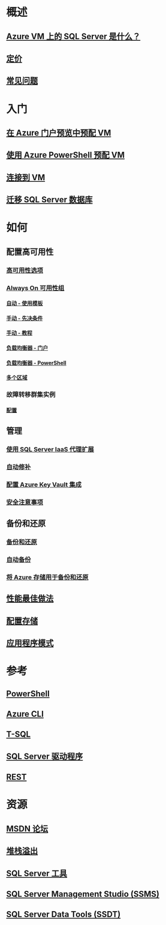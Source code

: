 # 概述
## [Azure VM 上的 SQL Server 是什么？](virtual-machines-windows-sql-server-iaas-overview.md) 
## [定价](https://www.azure.cn/pricing/details/virtual-machines/windows/)
## [常见问题](virtual-machines-windows-sql-server-iaas-faq.md)

# 入门
## [在 Azure 门户预览中预配 VM](virtual-machines-windows-portal-sql-server-provision.md)
## [使用 Azure PowerShell 预配 VM](virtual-machines-windows-ps-sql-create.md)
## [连接到 VM](virtual-machines-windows-sql-connect.md)
## [迁移 SQL Server 数据库](virtual-machines-windows-migrate-sql.md)

# 如何
## 配置高可用性
### [高可用性选项](virtual-machines-windows-sql-high-availability-dr.md) 
### [Always On 可用性组](virtual-machines-windows-portal-sql-availability-group-overview.md)
#### [自动 - 使用模板](virtual-machines-windows-portal-sql-alwayson-availability-groups.md)
#### [手动 - 先决条件](virtual-machines-windows-portal-sql-availability-group-prereq.md)
#### [手动 - 教程](virtual-machines-windows-portal-sql-availability-group-tutorial.md)
#### [负载均衡器 - 门户](virtual-machines-windows-portal-sql-alwayson-int-listener.md)
#### [负载均衡器 - PowerShell](virtual-machines-windows-portal-sql-ps-alwayson-int-listener.md)
#### [多个区域](virtual-machines-windows-portal-sql-availability-group-dr.md)
### 故障转移群集实例
#### [配置](virtual-machines-windows-portal-sql-create-failover-cluster.md)

## 管理
### [使用 SQL Server IaaS 代理扩展](virtual-machines-windows-sql-server-agent-extension.md)
### [自动修补](virtual-machines-windows-sql-automated-patching.md)
### [配置 Azure Key Vault 集成](virtual-machines-windows-ps-sql-keyvault.md)
### [安全注意事项](virtual-machines-windows-sql-security.md)
## 备份和还原
### [备份和还原](virtual-machines-windows-sql-backup-recovery.md)
### [自动备份](virtual-machines-windows-sql-automated-backup.md)
### [将 Azure 存储用于备份和还原](virtual-machines-windows-use-storage-sql-server-backup-restore.md)
## [性能最佳做法](virtual-machines-windows-sql-performance.md)
## [配置存储](virtual-machines-windows-sql-server-storage-configuration.md)
## [应用程序模式](virtual-machines-windows-sql-server-app-patterns-dev-strategies.md)

# 参考
## [PowerShell](https://docs.microsoft.com/powershell/resourcemanager)
## [Azure CLI](https://docs.microsoft.com/cli/azure/)
## [T-SQL](https://msdn.microsoft.com/library/azure/bb510741.aspx)
## [SQL Server 驱动程序](https://msdn.microsoft.com/library/mt654049.aspx)
## [REST](https://docs.microsoft.com/rest/api/)

# 资源
## [MSDN 论坛](https://social.msdn.microsoft.com/Forums/en-US/home?forum=WAVirtualMachinesforWindows&filter=alltypes&brandIgnore=True&sort=relevancedesc&searchTerm=SQL+Server)
## [堆栈溢出](http://stackoverflow.com/search?q=%5Bazure-virtual-machine%5D+sql+server)
## [SQL Server 工具](https://msdn.microsoft.com/library/mt238365.aspx)
## [SQL Server Management Studio (SSMS)](https://msdn.microsoft.com/library/mt238290.aspx)
## [SQL Server Data Tools (SSDT)](https://msdn.microsoft.com/library/mt204009.aspx)